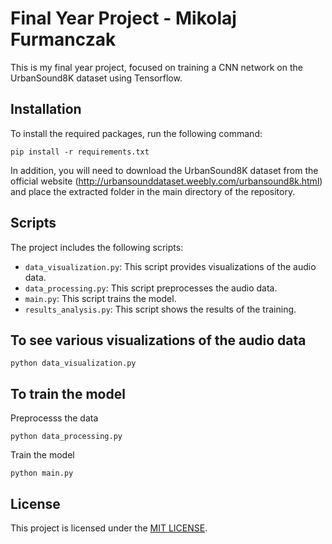 # Final Year Project - Mikolaj Furmanczak

This is my final year project, focused on training a CNN network on the UrbanSound8K dataset using Tensorflow. 


## Installation

To install the required packages, run the following command:

```
pip install -r requirements.txt
```

In addition, you will need to download the UrbanSound8K dataset from the official website (http://urbansounddataset.weebly.com/urbansound8k.html) and place the extracted folder in the main directory of the repository.


## Scripts

The project includes the following scripts:

- `data_visualization.py`: This script provides visualizations of the audio data.
- `data_processing.py`: This script preprocesses the audio data.
- `main.py`: This script trains the model.
- `results_analysis.py`: This script shows the results of the training.


## To see various visualizations of the audio data
```
python data_visualization.py
```


## To train the model

Preprocesss the data
```
python data_processing.py
```

Train the model
```
python main.py
```


## License

This project is licensed under the [MIT LICENSE](LICENSE.md).
